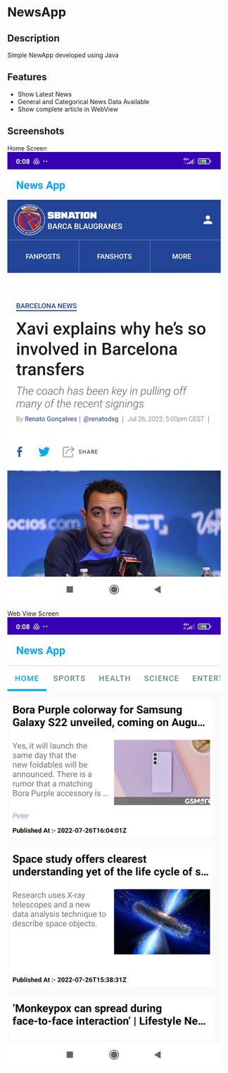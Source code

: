 # NewsApp

## Description

Simple NewApp developed using Java

## Features

- Show Latest News
- General and Categorical News Data Available
- Show complete article in WebView

## Screenshots

Home Screen
![home screen](screenshots/1658860766323.jpg)

Web View Screen
![web view screen](screenshots/1658860766343.jpg)